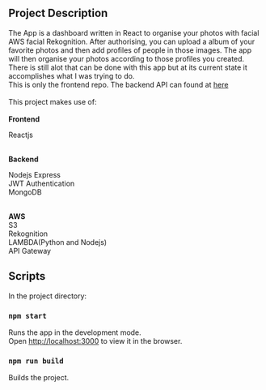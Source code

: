 ## Project Description

The App is a dashboard written in React to organise your photos with facial AWS facial Rekognition. After authorising, you can upload a album of your favorite photos and then add profiles of people in those images. The app will then organise your photos according to those profiles you created.
There is still alot that can be done with this app but at its current state it accomplishes what I was trying to do.<br/>
This is only the frontend repo. The backend API can found at [here](https://github.com/EstianD/face-watch-backend)<br/><br/>
This project makes use of:<br/><br/>
**Frontend**<br/>

Reactjs<br/><br/>

**Backend**<br/>

Nodejs Express<br/>
JWT Authentication<br/>
MongoDB<br/><br/>

**AWS**<br/>
S3<br/>
Rekognition<br/>
LAMBDA(Python and Nodejs)<br/>
API Gateway

## Scripts

In the project directory:

### `npm start`

Runs the app in the development mode.<br />
Open [http://localhost:3000](http://localhost:3000) to view it in the browser.

### `npm run build`

Builds the project.
